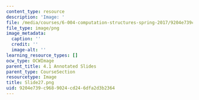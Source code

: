 ```yaml
---
content_type: resource
description: 'Image: '
file: /media/courses/6-004-computation-structures-spring-2017/9204e739c9689024cd246dfa2d3b2364_Slide27.png
file_type: image/png
image_metadata:
  caption: ''
  credit: ''
  image-alt: ''
learning_resource_types: []
ocw_type: OCWImage
parent_title: 4.1 Annotated Slides
parent_type: CourseSection
resourcetype: Image
title: Slide27.png
uid: 9204e739-c968-9024-cd24-6dfa2d3b2364
---
```


